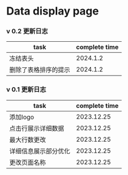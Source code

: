 # Data display page

### v 0.2 更新日志

| task | complete time |
| --- | --- |
| 冻结表头 | 2024.1.2 |
| 删除了表格排序的提示 | 2024.1.2 |

### v 0.1 更新日志

| task | complete time |
| --- | --- |
| 添加logo | 2023.12.25 |
| 点击行展示详细数据 | 2023.12.25 |
| 最大行数更改 | 2023.12.25 |
| 详细信息展示部分优化 | 2023.12.25 |
| 更改页面名称 | 2023.12.25 |